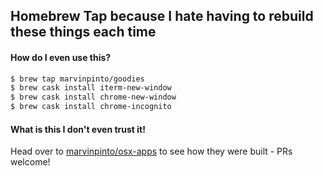 ## Homebrew Tap because I hate having to rebuild these things each time

#### How do I even use this?

```bash
$ brew tap marvinpinto/goodies
$ brew cask install iterm-new-window
$ brew cask install chrome-new-window
$ brew cask install chrome-incognito
```

#### What is this I don't even trust it!

Head over to [marvinpinto/osx-apps](https://github.com/marvinpinto/osx-apps) to
see how they were built - PRs welcome!
